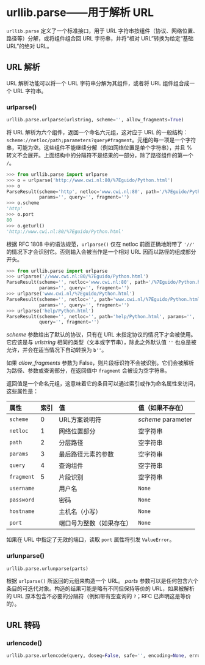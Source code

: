 # urllib.parse——用于解析 URL

`urllib.parse` 定义了一个标准接口，用于 URL 字符串按组件（协议、网络位置、路径等）分解，或将组件组合回 URL 字符串，并将“相对 URL”转换为给定“基础 URL”的绝对 URL。

## URL 解析

URL 解析功能可以将一个 URL 字符串分解为其组件，或者将 URL 组件组合成一个 URL 字符串。

### urlparse()

```python
urllib.parse.urlparse(urlstring, scheme='', allow_fragments=True)
```

将 URL 解析为六个组件，返回一个命名六元组，这对应于 URL 的一般结构：`scheme://netloc/path;parameters?query#fragment`。元组的每一项是一个字符串，可能为空。这些组件不能继续分解（例如网络位置是单个字符串），并且 % 转义不会展开。上面结构中的分隔符不是结果的一部分，除了路径组件的第一个 `/`。

```python
>>> from urllib.parse import urlparse
>>> o = urlparse('http://www.cwi.nl:80/%7Eguido/Python.html')
>>> o   
ParseResult(scheme='http', netloc='www.cwi.nl:80', path='/%7Eguido/Python.html',
            params='', query='', fragment='')
>>> o.scheme
'http'
>>> o.port
80
>>> o.geturl()
'http://www.cwi.nl:80/%7Eguido/Python.html'
```

根据 RFC 1808 中的语法规范，`urlparse()` 仅在 netloc 前面正确地附带了 `'//'` 的情况下才会识别它。否则输入会被当作是一个相对 URL 因而以路径的组成部分开头。

```python
>>> from urllib.parse import urlparse
>>> urlparse('//www.cwi.nl:80/%7Eguido/Python.html')
ParseResult(scheme='', netloc='www.cwi.nl:80', path='/%7Eguido/Python.html',
            params='', query='', fragment='')
>>> urlparse('www.cwi.nl/%7Eguido/Python.html')
ParseResult(scheme='', netloc='', path='www.cwi.nl/%7Eguido/Python.html',
            params='', query='', fragment='')
>>> urlparse('help/Python.html')
ParseResult(scheme='', netloc='', path='help/Python.html', params='',
            query='', fragment='')
```

*scheme* 参数给出了默认的协议，只有在 URL 未指定协议的情况下才会被使用。它应该是与 *urlstring* 相同的类型（文本或字节串），除此之外默认值 `''` 也总是被允许，并会在适当情况下自动转换为 `b''`。

如果 *allow_fragments* 参数为 False，则片段标识符不会被识别。它们会被解析为路径、参数或查询部分，在返回值中 `fragment` 会被设为空字符串。

返回值是一个命名元组，这意味着它的条目可以通过索引或作为命名属性来访问，这些属性是：

| 属性       | 索引 | 值                       | 值（如果不存在）   |
| :--------- | :--- | :----------------------- | :----------------- |
| `scheme`   | 0    | URL方案说明符            | *scheme* parameter |
| `netloc`   | 1    | 网络位置部分             | 空字符串           |
| `path`     | 2    | 分层路径                 | 空字符串           |
| `params`   | 3    | 最后路径元素的参数       | 空字符串           |
| `query`    | 4    | 查询组件                 | 空字符串           |
| `fragment` | 5    | 片段识别                 | 空字符串           |
| `username` |      | 用户名                   | `None`             |
| `password` |      | 密码                     | `None`             |
| `hostname` |      | 主机名（小写）           | `None`             |
| `port`     |      | 端口号为整数（如果存在） | `None`             |

如果在 URL 中指定了无效的端口，读取 `port` 属性将引发 `ValueError`。

### urlunparse()

```python
urllib.parse.urlunparse(parts)
```

根据 `urlparse()` 所返回的元组来构造一个 URL。 *parts* 参数可以是任何包含六个条目的可迭代对象。构造的结果可能是略有不同但保持等价的 URL，如果被解析的 URL 原本包含不必要的分隔符（例如带有空查询的 `?`；RFC 已声明这是等价的）。

## URL 转码

### urlencode()

```python
urllib.parse.urlencode(query, doseq=False, safe='', encoding=None, errors=None, quote_via=quote_plus)
```
